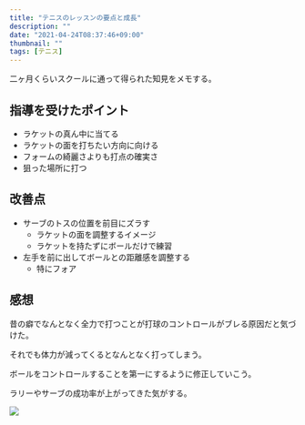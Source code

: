 ```yaml
---
title: "テニスのレッスンの要点と成長"
description: ""
date: "2021-04-24T08:37:46+09:00"
thumbnail: ""
tags: [テニス]
---
```

二ヶ月くらいスクールに通って得られた知見をメモする。

## 指導を受けたポイント
- ラケットの真ん中に当てる
- ラケットの面を打ちたい方向に向ける
- フォームの綺麗さよりも打点の確実さ
- 狙った場所に打つ

## 改善点
- サーブのトスの位置を前目にズラす
  - ラケットの面を調整するイメージ
  - ラケットを持たずにボールだけで練習
- 左手を前に出してボールとの距離感を調整する
  - 特にフォア

## 感想
昔の癖でなんとなく全力で打つことが打球のコントロールがブレる原因だと気づけた。

それでも体力が減ってくるとなんとなく打ってしまう。

ボールをコントロールすることを第一にするように修正していこう。

ラリーやサーブの成功率が上がってきた気がする。

<script language="javascript" src="//ad.jp.ap.valuecommerce.com/servlet/jsbanner?sid=3563352&pid=887689598"></script><noscript><a href="//ck.jp.ap.valuecommerce.com/servlet/referral?sid=3563352&pid=887689598" rel="nofollow"><img src="//ad.jp.ap.valuecommerce.com/servlet/gifbanner?sid=3563352&pid=887689598" border="0"></a></noscript>